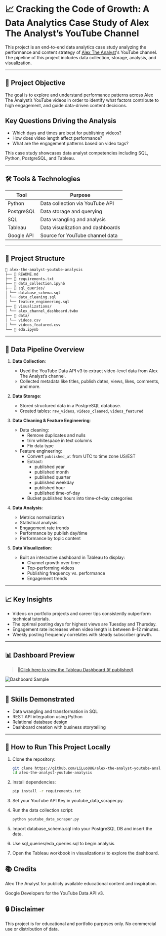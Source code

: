 # 📈 **Cracking the Code of Growth: A Data Analytics Case Study of Alex The Analyst’s YouTube Channel**

This project is an end-to-end data analytics case study analyzing the performance and content strategy of [Alex The Analyst](https://www.youtube.com/c/AlexTheAnalyst)'s YouTube channel. The pipeline of this project includes data collection, storage, analysis, and visualization.

---

## 🎯 Project Objective

The goal is to explore and understand performance patterns across Alex The Analyst’s YouTube videos in order to identify what factors contribute to high engagement, and guide data-driven content decisions.

## Key Questions Driving the Analysis

- Which days and times are best for publishing videos?
- How does video length affect performance?
- What are the engagement patterns based on video tags?

This case study showcases data analyst competencies including SQL, Python, PostgreSQL, and Tableau.

---

## 🛠️ Tools & Technologies

| Tool         | Purpose                             |
|--------------|-------------------------------------|
| Python       | Data collection via YouTube API     |
| PostgreSQL   | Data storage and querying           |
| SQL          | Data wrangling and analysis         |
| Tableau      | Data visualization and dashboards   |
| Google API   | Source for YouTube channel data     |

---

## 📁 Project Structure

```bash
📂 alex-the-analyst-youtube-analysis
├── 📄 README.md
├── 📄 requirements.txt  
├── 📄 data_collection.ipynb
├── 📂 sql_queries/
│ └── database_schema.sql
│ └── data_cleaning.sql 
│ └── feature_engineering.sql
├── 📂 visualizations/
│ └── alex_channel_dashboard.twbx
├── 📂 data/
│ └── videos.csv
│ └── videos_featured.csv
└── 📄 eda.ipynb
```

---

## 🔄 Data Pipeline Overview

1. **Data Collection**:  
   - Used the YouTube Data API v3 to extract video-level data from Alex The Analyst’s channel.
   - Collected metadata like titles, publish dates, views, likes, comments, and more.

2. **Data Storage**:  
   - Stored structured data in a PostgreSQL database.
   - Created tables: `raw_videos`, `videos_cleaned`, `videos_featured`

3. **Data Cleaning & Feature Engineering**:
   - Data cleaning:
      - Remove duplicates and nulls
      - trim whitespace in text columns
      - Fix data type
   - Feature engineering:
      - Convert `published_at` from UTC to time zone US/EST
      - Extract:
         - published year
         - published month
         - published quarter
         - published weekday
         - published hour
         - published time-of-day
      - Bucket published hours into time-of-day categories

4. **Data Analysis**:  
   - Metrics normalization
   - Statistical analysis
   - Engagement rate trends
   - Performance by publish day/time
   - Performance by topic content

5. **Data Visualization**:  
   - Built an interactive dashboard in Tableau to display:
     - Channel growth over time
     - Top-performing videos
     - Publishing frequency vs. performance
     - Engagement trends

---

## 📈 Key Insights

- Videos on portfolio projects and career tips consistently outperform technical tutorials.
- The optimal posting days for highest views are Tuesday and Thursday.
- Engagement rate increases when video length is between 8–12 minutes.
- Weekly posting frequency correlates with steady subscriber growth.

---

## 📊 Dashboard Preview

> 📍[Click here to view the Tableau Dashboard (if published)](https://public.tableau.com/)

![Dashboard Sample](visualizations/dashboard_screenshot.png)

---

## 🧠 Skills Demonstrated

- Data wrangling and transformation in SQL
- REST API integration using Python
- Relational database design
- Dashboard creation with business storytelling

---

## 📌 How to Run This Project Locally

1. Clone the repository:

   ```bash
   git clone https://github.com/LiLuo086/alex-the-analyst-youtube-analysis.git
   cd alex-the-analyst-youtube-analysis
   ```

2. Install dependencies:

   ```bash
   pip install -r requirements.txt
   ```

3. Set your YouTube API Key in youtube_data_scraper.py.

4. Run the data collection script:

   ```bash
   python youtube_data_scraper.py
   ```

5. Import database_schema.sql into your PostgreSQL DB and insert the data.

6. Use sql_queries/eda_queries.sql to begin analysis.

7. Open the Tableau workbook in visualizations/ to explore the dashboard.

## 📚 Credits

Alex The Analyst for publicly available educational content and inspiration.

Google Developers for the YouTube Data API v3.

## 🔒 Disclaimer

This project is for educational and portfolio purposes only. No commercial use or distribution of data.
